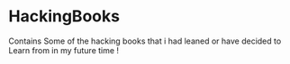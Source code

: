 # HackingBooks

Contains Some of the hacking books that i had leaned or have decided to Learn from in my future time !
